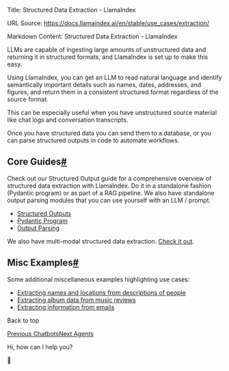 Title: Structured Data Extraction - LlamaIndex

URL Source: https://docs.llamaindex.ai/en/stable/use_cases/extraction/

Markdown Content:
Structured Data Extraction - LlamaIndex


LLMs are capable of ingesting large amounts of unstructured data and returning it in structured formats, and LlamaIndex is set up to make this easy.

Using LlamaIndex, you can get an LLM to read natural language and identify semantically important details such as names, dates, addresses, and figures, and return them in a consistent structured format regardless of the source format.

This can be especially useful when you have unstructured source material like chat logs and conversation transcripts.

Once you have structured data you can send them to a database, or you can parse structured outputs in code to automate workflows.

Core Guides[#](https://docs.llamaindex.ai/en/stable/use_cases/extraction/#core-guides "Permanent link")
-------------------------------------------------------------------------------------------------------

Check out our Structured Output guide for a comprehensive overview of structured data extraction with LlamaIndex. Do it in a standalone fashion (Pydantic program) or as part of a RAG pipeline. We also have standalone output parsing modules that you can use yourself with an LLM / prompt.

*   [Structured Outputs](https://docs.llamaindex.ai/en/stable/module_guides/querying/structured_outputs/)
*   [Pydantic Program](https://docs.llamaindex.ai/en/stable/module_guides/querying/structured_outputs/pydantic_program/)
*   [Output Parsing](https://docs.llamaindex.ai/en/stable/module_guides/querying/structured_outputs/output_parser/)

We also have multi-modal structured data extraction. [Check it out](https://docs.llamaindex.ai/en/stable/use_cases/multimodal/#simple-evaluation-of-multi-modal-rag).

Misc Examples[#](https://docs.llamaindex.ai/en/stable/use_cases/extraction/#misc-examples "Permanent link")
-----------------------------------------------------------------------------------------------------------

Some additional miscellaneous examples highlighting use cases:

*   [Extracting names and locations from descriptions of people](https://docs.llamaindex.ai/en/stable/examples/output_parsing/df_program/)
*   [Extracting album data from music reviews](https://docs.llamaindex.ai/en/stable/examples/llm/llama_api/)
*   [Extracting information from emails](https://docs.llamaindex.ai/en/stable/examples/usecases/email_data_extraction/)

Back to top

[Previous Chatbots](https://docs.llamaindex.ai/en/stable/use_cases/chatbots/)[Next Agents](https://docs.llamaindex.ai/en/stable/use_cases/agents/)

Hi, how can I help you?

🦙
